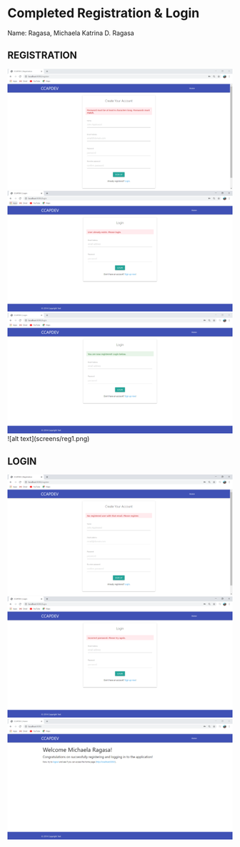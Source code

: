 # Completed Registration & Login

Name: Ragasa, Michaela Katrina D. Ragasa

## REGISTRATION
<img src ="screenshots/RegistrationError.png">
<img src ="screenshots/UserExists.png">
<img src ="screenshots/RegisterSuccess.png">
![alt text](screens/reg1.png)

## LOGIN
<img src ="screenshots/LoginError.png">
<img src ="screenshots/LoginError2.png">
<img src ="screenshots/LoginSuccess.png">

